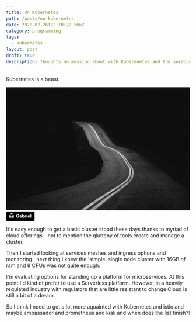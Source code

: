 ```yaml
---
title: On Kubernetes
path: /posts/on-kubernetes
date: 2020-02-26T22:10:22.566Z
category: programming
tags:
  - kubernetes
layout: post
draft: true
description: Thoughts on messing about with Kuberenetes and the surrounding ecosystem
---
```

Kubernetes is a beast. 

<img src="/assets/gabriel-bnohz9c4lqg-unsplash.jpg" alt="Uknown road" title="Unknown road" style="object-fit: cover; width: 100%; height: 337px;" />
<a style="background-color:black;color:white;text-decoration:none;padding:4px 6px;font-family:-apple-system, BlinkMacSystemFont, &quot;San Francisco&quot;, &quot;Helvetica Neue&quot;, Helvetica, Ubuntu, Roboto, Noto, &quot;Segoe UI&quot;, Arial, sans-serif;font-size:12px;font-weight:bold;line-height:1.2;display:inline-block;border-radius:3px" href="https://unsplash.com/@natural?utm_medium=referral&amp;utm_campaign=photographer-credit&amp;utm_content=creditBadge" target="_blank" rel="noopener noreferrer" title="Download free do whatever you want high-resolution photos from Gabriel"><span style="display:inline-block;padding:2px 3px"><svg xmlns="http://www.w3.org/2000/svg" style="height:12px;width:auto;position:relative;vertical-align:middle;top:-2px;fill:white" viewBox="0 0 32 32"><title>unsplash-logo</title><path d="M10 9V0h12v9H10zm12 5h10v18H0V14h10v9h12v-9z"></path></svg></span><span style="display:inline-block;padding:2px 3px">Gabriel</span></a>

It's easy enough to get a basic cluster stood these days thanks to myriad of cloud offerings - not to mention the gluttony of tools create and manage a cluster.

Then I started looking at services meshes and ingress options and monitoring...next thing I knew the 'simple' single node cluster with 16GB of ram and 8 CPUs was not quite enough.

I'm evaluating options for standing up a platform for microservices.  At this point I'd kind of prefer to use a Serverless platform.  However, in a heavily regulated industry with regulators that are little resistant to change Cloud is still a bit of a dream.

So I think I need to get a lot more aquainted with Kubernetes and istio and maybe ambassador and prometheus and kiali and when does the list finish?!
